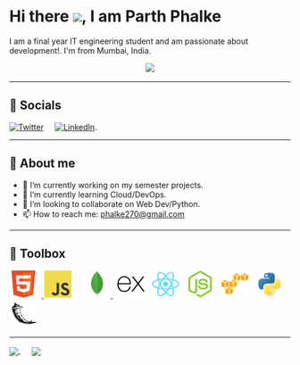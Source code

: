 # Hi there <img src="https://raw.githubusercontent.com/MartinHeinz/MartinHeinz/master/wave.gif" width="30px">, I am Parth Phalke
I am a final year IT engineering student and am passionate about development!. I'm from Mumbai, India.

<p align="center">
  <img src="https://komarev.com/ghpvc/?username=Parth-ops&label=PROFILE+VIEWS">  
</p>

---
## 📶 Socials
[![Twitter](https://img.shields.io/twitter/url?style=social&url=https%3A%2F%2Ftwitter.com%2Fphalke270)](https://twitter.com/phalke270) &nbsp; &nbsp;
[![LinkedIn](https://img.shields.io/badge/LinkedIn-blue?style=flat&logo=linkedin&labelColor=blue)](https://www.linkedin.com/in/parth-phalke-5855091a3).


---

## 👋 About me

- 🔭 I’m currently working on my semester projects.
- 🌱 I’m currently learning Cloud/DevOps.
- 👯 I’m looking to collaborate on Web Dev/Python.
- 📫 How to reach me: phalke270@gmail.com

---
## 🧰 Toolbox

<a href="https://www.w3schools.com/html/"><img src="https://github.com/devicons/devicon/blob/master/icons/html5/html5-original.svg" alt="HTML5 Logo" width="50" height="50"/></a> &nbsp;<a href="https://www.w3schools.com/js/"> <img src="https://github.com/devicons/devicon/blob/master/icons/javascript/javascript-original.svg" alt="JavaScript Logo" width="50" height="50"/></a> &nbsp; &nbsp; <a href="https://www.mongodb.com/"><img src="https://github.com/devicons/devicon/blob/master/icons/mongodb/mongodb-original.svg" alt="MongoDB Logo" width="50" height="50"/> </a>&nbsp; <a href="https://expressjs.com/"><img src="https://github.com/devicons/devicon/blob/master/icons/express/express-original.svg" alt="Express Logo" width="50" height="50"/></a> &nbsp; <a href="https://reactjs.org/"><img src="https://github.com/devicons/devicon/blob/master/icons/react/react-original.svg" alt="React Logo" width="50" height="50"/></a> &nbsp; <a href="https://nodejs.org/en/"> <img src="https://github.com/devicons/devicon/blob/master/icons/nodejs/nodejs-original.svg" alt="NodeJS Logo" width="50" height="50"/></a>  &nbsp; <a href="https://aws.amazon.com/"><img src="https://github.com/devicons/devicon/blob/master/icons/amazonwebservices/amazonwebservices-original.svg" alt="AWS Logo" width="50" height="50"/></a> &nbsp; <a href="https://www.python.org/"><img src="https://github.com/devicons/devicon/blob/master/icons/python/python-original.svg" alt="Python Logo" width="50" height="50"/></a> &nbsp; <a href="https://flask.palletsprojects.com/en/2.2.x/"><img src="https://github.com/devicons/devicon/blob/master/icons/flask/flask-original.svg" alt="Flask Logo" width="50" height="50"/></a>

---
<a href="https://github.com/anuraghazra/github-readme-stats">
  <img align="center" src="https://github-readme-stats.vercel.app/api?username=Parth-ops&show_icons=true&theme=radical" />
</a>
&nbsp;&nbsp;&nbsp;&nbsp;
<a href="https://github.com/anuraghazra/github-readme-stats">
  <img align="center" src="https://github-readme-stats.vercel.app/api/top-langs/?username=Parth-ops&hide=html,css,scss&langs_count=3&theme=radical" />
</a>


<!--
**Parth-ops/Parth-ops** is a ✨ _special_ ✨ repository because its `README.md` (this file) appears on your GitHub profile.

Here are some ideas to get you started:

- 🔭 I’m currently working on ...
- 🌱 I’m currently learning ...
- 👯 I’m looking to collaborate on ...
- 🤔 I’m looking for help with ...
- 💬 Ask me about ...
- 📫 How to reach me: ...
- 😄 Pronouns: ...
- ⚡ Fun fact: ...
-->
